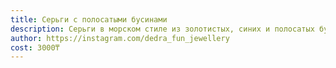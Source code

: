 ```yaml
---
title: Серьги с полосатыми бусинами
description: Серьги в морском стиле из золотистых, синих и полосатых бусин
author: https://instagram.com/dedra_fun_jewellery
cost: 3000₸
---
```


